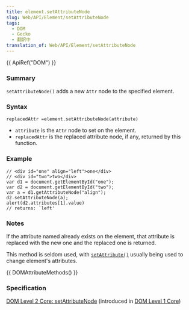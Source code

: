 ```yaml
---
title: element.setAttributeNode
slug: Web/API/Element/setAttributeNode
tags:
  - DOM
  - Gecko
  - 翻訳中
translation_of: Web/API/Element/setAttributeNode
---
```

{{ ApiRef("DOM") }}

### Summary

`setAttributeNode()` adds a new `Attr` node to the specified element.

### Syntax

    replacedAttr =element.setAttributeNode(attribute)

- `attribute` is the `Attr` node to set on the element.
- `replacedAttr` is the replaced attribute node, if any, returned by this function.

### Example

    // <div id="one" align="left">one</div>
    // <div id="two">two</div>
    var d1 = document.getElementById("one");
    var d2 = document.getElementById("two");
    var a = d1.getAttributeNode("align");
    d2.setAttributeNode(a);
    alert(d2.attributes[1].value)
    // returns: `left'

### Notes

If the attribute named already exists on the element, that attribute is replaced with the new one and the replaced one is returned.

This method is seldom used, with [`setAttribute()`](/ja/DOM/element.setAttribute) usually being used to change element's attributes.

{{ DOMAttributeMethods() }}

### Specification

[DOM Level 2 Core: setAttributeNode](http://www.w3.org/TR/DOM-Level-2-Core/core.html#ID-887236154) (introduced in [DOM Level 1 Core](http://www.w3.org/TR/REC-DOM-Level-1/level-one-core.html#method-setAttributeNode))
